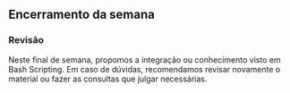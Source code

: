 ## Encerramento da semana
### Revisão

Neste final de semana, propomos a integração ou conhecimento visto em Bash Scripting. Em caso de dúvidas, recomendamos revisar novamente o material ou fazer as consultas que julgar necessárias.